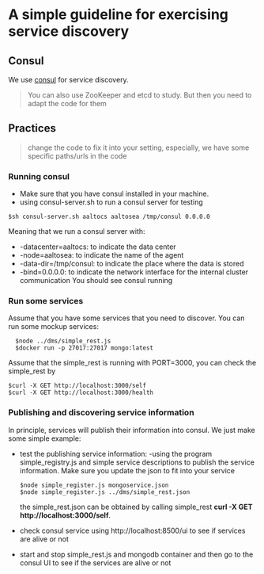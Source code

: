 # A simple guideline for exercising service discovery

## Consul

We use [consul](https://www.consul.io/) for service discovery.
>You can also use ZooKeeper and etcd to study. But then you need to adapt the code for them

## Practices
> change the code to fix it into your setting, especially, we have some specific paths/urls in the code

### Running consul
* Make sure that you have consul installed in your machine.
* using consul-server.sh to run a consul server for testing
```
$sh consul-server.sh aaltocs aaltosea /tmp/consul 0.0.0.0
```
Meaning that we run a consul server with:
* -datacenter=aaltocs: to indicate the data center
* -node=aaltosea: to indicate the name of the agent
* -data-dir=/tmp/consul: to indicate the place where the data is stored
* -bind=0.0.0.0: to indicate the network interface for the internal cluster communication
You should see consul running

### Run some services

Assume that you have some services that you need to discover. You can run  some mockup services:
```
  $node ../dms/simple_rest.js
  $docker run -p 27017:27017 mongo:latest
```
Assume that the simple_rest is running with PORT=3000, you can check the simple_rest by
```
$curl -X GET http://localhost:3000/self
$curl -X GET http://localhost:3000/health
```

### Publishing and discovering service information

In principle, services will publish their information into consul. We just make some simple example:

* test the publishing service information:
  -using the program simple_registry.js and simple service descriptions to publish the service information. Make sure you update the json to fit into your service

  ```
  $node simple_register.js mongoservice.json
  $node simple_register.js ../dms/simple_rest.json
  ```
  the simple_rest.json can be obtained by calling simple_rest **curl -X GET http://localhost:3000/self**.

* check consul service using http://localhost:8500/ui to see if services are alive or not
* start and stop simple_rest.js and mongodb container and then go to the consul UI to see if the services are alive or not
